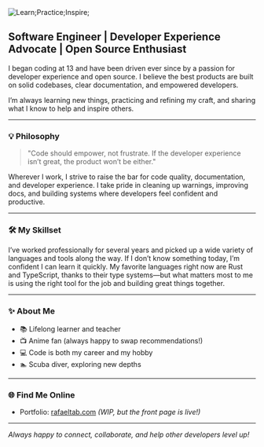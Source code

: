 <picture>
  <source
    media="(prefers-color-scheme: dark)"
    srcset="https://gist.githubusercontent.com/rafaeltab/3fb9af2d188e761e7a90a69b8a850614/raw/1281563602b0ef2a015ecb775251404997eb1f19/learn_practice_inspire_dark.svg"
  />
  <source
    media="(prefers-color-scheme: light)"
    srcset="https://gist.githubusercontent.com/rafaeltab/6307726ddb0cd5cf0749032c848261fd/raw/270586e118aadddc53e866315f7a5cf9b87b27d7/learn_practice_inspire_light.svg"
  />
  <img alt="Learn;Practice;Inspire;" src="https://gist.githubusercontent.com/rafaeltab/6307726ddb0cd5cf0749032c848261fd/raw/270586e118aadddc53e866315f7a5cf9b87b27d7/learn_practice_inspire_light.svg" />
</picture>

## Software Engineer | Developer Experience Advocate | Open Source Enthusiast

I began coding at 13 and have been driven ever since by a passion for developer experience and open source. I believe the best products are built on solid codebases, clear documentation, and empowered developers.

I’m always learning new things, practicing and refining my craft, and sharing what I know to help and inspire others.

---

### 💡 Philosophy

> "Code should empower, not frustrate. If the developer experience isn’t great, the product won’t be either."

Wherever I work, I strive to raise the bar for code quality, documentation, and developer experience. I take pride in cleaning up warnings, improving docs, and building systems where developers feel confident and productive.

---

### 🛠️ My Skillset

I’ve worked professionally for several years and picked up a wide variety of languages and tools along the way. If I don’t know something today, I’m confident I can learn it quickly. My favorite languages right now are Rust and TypeScript, thanks to their type systems—but what matters most to me is using the right tool for the job and building great things together.

---

### ✨ About Me

- 📚 Lifelong learner and teacher
- 📺 Anime fan (always happy to swap recommendations!)
- 💻 Code is both my career and my hobby
- 🏊 Scuba diver, exploring new depths

---

### 🌐 Find Me Online

- Portfolio: [rafaeltab.com](https://rafaeltab.com) _(WIP, but the front page is live!)_

---

_Always happy to connect, collaborate, and help other developers level up!_
